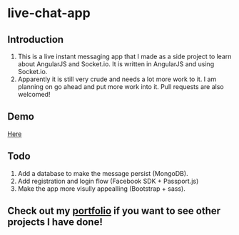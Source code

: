 # live-chat-app

## Introduction
1. This is a live instant messaging app that I made as a side project to learn about AngularJS and Socket.io. It is written in AngularJS and using Socket.io.
2. Apparently it is still very crude and needs a lot more work to it. I am planning on go ahead and put more work into it. Pull requests are also welcomed!

## Demo
[Here](http://live-chat-app.herokuapp.com/)

## Todo
1. Add a database to make the message persist (MongoDB).
2. Add registration and login flow (Facebook SDK + Passport.js)
3. Make the app more visully appealling (Bootstrap + sass).



## Check out my [portfolio](http://tonymuu.github.io/) if you want to see other projects I have done! 
